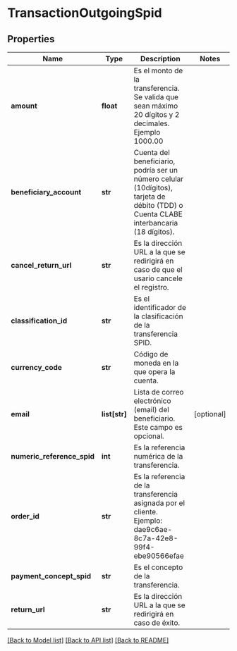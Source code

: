 # TransactionOutgoingSpid

## Properties
Name | Type | Description | Notes
------------ | ------------- | ------------- | -------------
**amount** | **float** | Es el monto de la transferencia. Se valida que sean máximo 20 dígitos y 2 decimales. Ejemplo 1000.00 | 
**beneficiary_account** | **str** | Cuenta del beneficiario, podría ser un número celular (10dígitos), tarjeta de débito (TDD) o Cuenta CLABE interbancaria (18 dígitos).  | 
**cancel_return_url** | **str** | Es la dirección URL a la que se redirigirá en caso de que el usario cancele el registro. | 
**classification_id** | **str** | Es el identificador de la clasificación de la transferencia SPID. | 
**currency_code** | **str** | Código de moneda en la que opera la cuenta. | 
**email** | **list[str]** | Lista de correo electrónico (email) del beneficiario. Este campo es opcional. | [optional] 
**numeric_reference_spid** | **int** | Es la referencia numérica de la transferencia. | 
**order_id** | **str** | Es la referencia de la transferencia asignada por el cliente. Ejemplo: dae9c6ae-8c7a-42e8-99f4-ebe90566efae | 
**payment_concept_spid** | **str** | Es el concepto de la transferencia. | 
**return_url** | **str** | Es la dirección URL a la que se redirigirá en caso de éxito. | 

[[Back to Model list]](../README.md#documentation-for-models) [[Back to API list]](../README.md#documentation-for-api-endpoints) [[Back to README]](../README.md)

